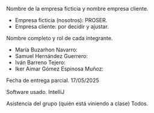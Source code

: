 Nombre de la empresa ficticia y nombre empresa cliente.
- Empresa ficticia (nosotros): PROSER.
- Empresa cliente: por decidir y ajustar.


Nombre completo y rol de cada integrante.
- María Buzarhon Navarro:
- Samuel Hernández Guerrero:
- Iván Barreno Tejero:
- Iker Aimar Gómez Espinosa Muñoz:

Fecha de entrega parcial.
17/05/2025

Software usado.
IntelliJ

Asistencia del grupo (quién está viniendo a clase)
Todos.
